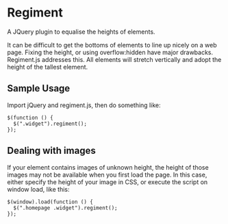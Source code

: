 # Regiment

A JQuery plugin to equalise the heights of elements.

It can be difficult to get the bottoms of elements to line up nicely on a web page. Fixing the height, or using overflow:hidden have major drawbacks. Regiment.js addresses this. All elements will stretch vertically and adopt the height of the tallest element.

## Sample Usage

Import jQuery and regiment.js, then do something like:

    $(function () {
      $(".widget").regiment();
    });

## Dealing with images

If your element contains images of unknown height, the height of those images may not be available when you first load the page. In this case, either specify the height of your image in CSS, or execute the script on window load, like this:

    $(window).load(function () {
      $(".homepage .widget").regiment();
    });